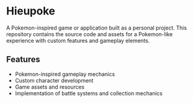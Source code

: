# Hieupoke

A Pokemon-inspired game or application built as a personal project. This repository contains the source code and assets for a Pokemon-like experience with custom features and gameplay elements.

## Features
- Pokemon-inspired gameplay mechanics
- Custom character development
- Game assets and resources
- Implementation of battle systems and collection mechanics
